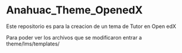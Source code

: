 # Anahuac_Theme_OpenedX

Este repositorio es para la creacion de un tema de Tutor en Open edX 

Para poder ver los archivos que se modificaron entrar a theme/lms/templates/
